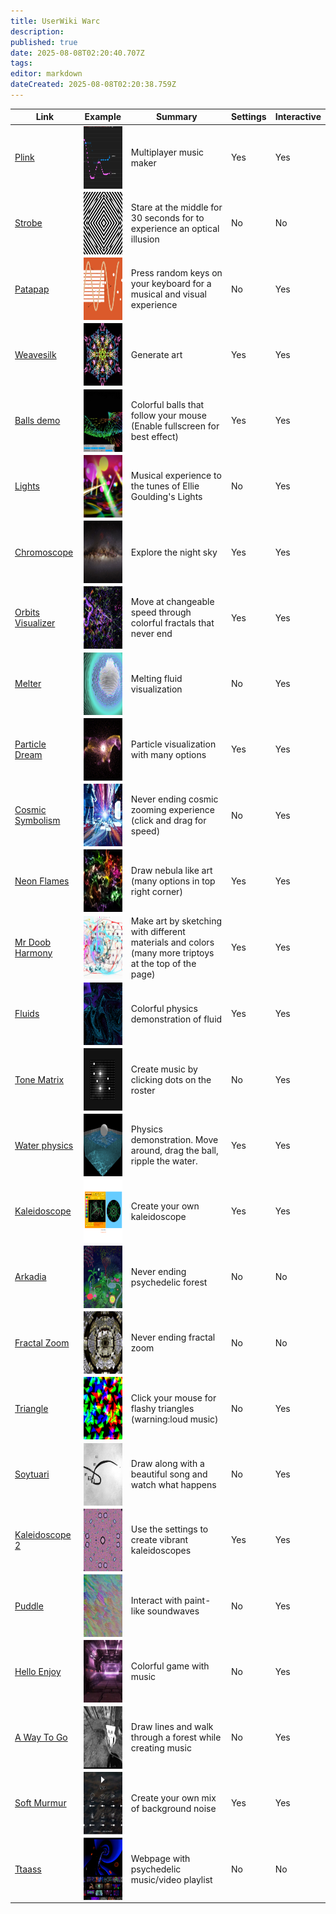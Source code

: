```yaml
---
title: UserWiki Warc
description: 
published: true
date: 2025-08-08T02:20:40.707Z
tags: 
editor: markdown
dateCreated: 2025-08-08T02:20:38.759Z
---
```


| Link | Example | Summary | Settings | Interactive |
|------|---------|---------|----------|-------------|
| [Plink](http://labs.dinahmoe.com/plink/) | <img src="plink.png" width="100" height="100" style="display: block; margin: auto;" /> | Multiplayer music maker | Yes | Yes |
| [Strobe](http://neave.com/strobe/) | <img src="strobe.png" width="100" height="100" style="display: block; margin: auto;" /> | Stare at the middle for 30 seconds for to experience an optical illusion | No | No |
| [Patapap](http://www.patatap.com/) | <img src="patapap.png" width="100" height="100" style="display: block; margin: auto;" /> | Press random keys on your keyboard for a musical and visual experience | No | Yes |
| [Weavesilk](http://weavesilk.com/) | <img src="weavesilk.png" width="100" height="100" style="display: block; margin: auto;" /> | Generate art | Yes | Yes |
| [Balls demo](https://msedgeportal.trafficmanager.net/en-us/microsoft-edge/testdrive/demos/TouchEffects/) | <img src="edge.png" width="100" height="100" style="display: block; margin: auto;" /> | Colorful balls that follow your mouse (Enable fullscreen for best effect) | Yes | Yes |
| [Lights](http://lights.helloenjoy.com/) | <img src="lights.png" width="100" height="100" style="display: block; margin: auto;" /> | Musical experience to the tunes of Ellie Goulding's Lights | No | Yes |
| [Chromoscope](http://www.chromoscope.net/) | <img src="chromoscope.jpg" width="100" height="100" style="display: block; margin: auto;" /> | Explore the night sky | Yes | Yes |
| [Orbits Visualizer](http://iacopoapps.appspot.com/hopalongwebgl/) | <img src="orbits.jpg" width="100" height="100" style="display: block; margin: auto;" /> | Move at changeable speed through colorful fractals that never end | Yes | Yes |
| [Melter](http://pixlpa.com/flow/melter.html) | <img src="melter.jpg" width="100" height="100" style="display: block; margin: auto;" /> | Melting fluid visualization | No | Yes |
| [Particle Dream](http://www.iamnop.com/particles) | <img src="particles.png" width="100" height="100" style="display: block; margin: auto;" /> | Particle visualization with many options | Yes | Yes |
| [Cosmic Symbolism](http://www.cosmic-symbolism.com/) | <img src="cosmic.jpg" width="100" height="100" style="display: block; margin: auto;" /> | Never ending cosmic zooming experience (click and drag for speed) | No | Yes |
| [Neon Flames](http://29a.ch/sandbox/2011/neonflames/#) | <img src="neonflames.jpg" width="100" height="100" style="display: block; margin: auto;" /> | Draw nebula like art (many options in top right corner) | Yes | Yes |
| [Mr Doob Harmony](http://mrdoob.com/#/120/harmony) | <img src="harmony.jpg" width="100" height="100" style="display: block; margin: auto;" /> | Make art by sketching with different materials and colors (many more triptoys at the top of the page) | Yes | Yes |
| [Fluids](http://haxiomic.github.io/GPU-Fluid-Experiments/html5/?q=High) | <img src="fluid.png" width="100" height="100" style="display: block; margin: auto;" /> | Colorful physics demonstration of fluid | Yes | Yes |
| [Tone Matrix](http://dagobah.net/flash/ToneMatrix.swf) | <img src="tonematrix.png" width="100" height="100" style="display: block; margin: auto;" /> | Create music by clicking dots on the roster | No | Yes |
| [Water physics](http://madebyevan.com/webgl-water/) | <img src="sphere.png" width="100" height="100" style="display: block; margin: auto;" /> | Physics demonstration. Move around, drag the ball, ripple the water. | Yes | Yes |
| [Kaleidoscope](http://www.zefrank.com/dtoy_vs_byokal/) | <img src="warc-byokal.png" width="100" height="100" style="display: block; margin: auto;" /> | Create your own kaleidoscope | Yes | Yes |
| [Arkadia](http://arkadia.xyz) | <img src="warc-arkadia.jpg" width="100" height="100" style="display: block; margin: auto;" /> | Never ending psychedelic forest | No | No |
| [Fractal Zoom](http://doodle.notch.net/unmandelboxing/) | <img src="unmandelboxing.jpg" width="100" height="100" style="display: block; margin: auto;" /> | Never ending fractal zoom | No | No |
| [Triangle](https://lhbzr.com/experiments/triangles/) | <img src="triangles.png" width="100" height="100" style="display: block; margin: auto;" /> | Click your mouse for flashy triangles (warning:loud music) | No | Yes |
| [Soytuari](http://herraizsoto.com/works/2009/labuat/soytuaire/) | <img src="soy.png" width="100" height="100" style="display: block; margin: auto;" /> | Draw along with a beautiful song and watch what happens | No | Yes |
| [Kaleidoscope 2](http://aljaball.github.io/video-feedback/) | <img src="videofeedback.jpg" width="100" height="100" style="display: block; margin: auto;" /> | Use the settings to create vibrant kaleidoscopes | Yes | Yes |
| [Puddle](http://iridescentpuddle.com) | <img src="puddle.jpg" width="100" height="100" style="display: block; margin: auto;" /> | Interact with paint-like soundwaves | No | Yes |
| [Hello Enjoy](http://www.hellorun.helloenjoy.com) | <img src="hellorun.jpg" width="100" height="100" style="display: block; margin: auto;" /> | Colorful game with music | No | Yes |
| [A Way To Go](http://a-way-to-go.com) | <img src="waytogo1.png" width="100" height="100" style="display: block; margin: auto;" /> | Draw lines and walk through a forest while creating music | No | Yes |
| [Soft Murmur](http://asoftmurmur.com/) | <img src="murmur.png" width="100" height="100" style="display: block; margin: auto;" /> | Create your own mix of background noise | Yes | Yes |
| [Ttaass](http://www.ttaass.com) | <img src="ttaas.png" width="100" height="100" style="display: block; margin: auto;" /> | Webpage with psychedelic music/video playlist | No | No |